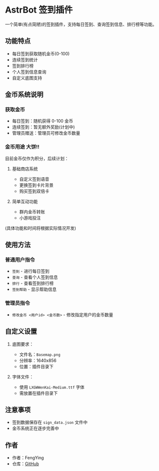 # AstrBot 签到插件

一个简单(有点简陋)的签到插件，支持每日签到、查询签到信息、排行榜等功能。

## 功能特点

- 每日签到获取随机金币(0-100)
- 连续签到统计
- 签到排行榜
- 个人签到信息查询
- 自定义底图支持

## 金币系统说明

### 获取金币
- 每日签到：随机获得 0-100 金币
- 连续签到：暂无额外奖励(计划中)
- 管理员赠送：管理员可修改金币数量

### 金币用途 大饼!!
目前金币仅作为积分，后续计划：
1. 基础商店系统
   - 自定义签到语音
   - 更换签到卡片背景
   - 购买签到双倍卡

2. 简单互动功能
   - 群内金币转账
   - 小游戏投注
   
(具体功能和时间将根据实际情况开发)

## 使用方法

### 普通用户指令
- `签到` - 进行每日签到
- `查询` - 查看个人签到信息
- `排行` - 查看签到排行榜
- `签到帮助` - 显示帮助信息

### 管理员指令
- `修改金币 <用户id> <金币数>` - 修改指定用户的金币数量

## 自定义设置

1. 底图要求：
   - 文件名：`Basemap.png`
   - 分辨率：1640x856
   - 位置：插件目录下

2. 字体文件：
   - 使用 `LXGWWenKai-Medium.ttf` 字体
   - 需放置在插件目录下

## 注意事项
- 签到数据保存在 `sign_data.json` 文件中
- 金币系统正在逐步完善中

## 作者
- 作者：FengYing
- 仓库：[GitHub](https://github.com/FengYing1314/astrbot_plugin_sign)
